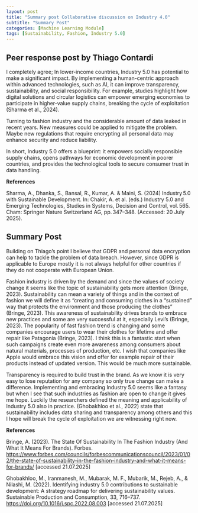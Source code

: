 ```yaml
---
layout: post
title: "Summary post Collaborative discussion on Industry 4.0"
subtitle: "Summary Post"
categories: [Machine Learning Module]
tags: [Sustainability, Fashion, Industry 5.0]
---
```


## Peer response post by Thiago Contardi 

I completely agree; In lower-income countries, Industry 5.0 has potential to make a significant impact. By implementing a human-centric approach within advanced technologies, such as AI, it can improve transparency, sustainability, and social responsibility. For example, studies highlight how digital solutions and circular logistics can empower emerging economies to participate in higher-value supply chains, breaking the cycle of exploitation (Sharma et al., 2024).

Turning to fashion industry and the considerable amount of data leaked in recent years. New measures could be applied to mitigate the problem. Maybe new regulations that require encrypting all personal data may enhance security and reduce liability.

In short, Industry 5.0 offers a blueprint: it empowers socially responsible supply chains, opens pathways for economic development in poorer countries, and provides the technological tools to secure consumer trust in data handling.


**References**

Sharma, A., Dhanka, S., Bansal, R., Kumar, A. & Maini, S. (2024) Industry 5.0 with Sustainable Development. In: Chakir, A. et al. (eds.) Industry 5.0 and Emerging Technologies, Studies in Systems, Decision and Control, vol. 565. Cham: Springer Nature Switzerland AG, pp. 347–348. (Accessed: 20 July 2025).


## Summary Post 

Building on Thiago’s point I believe that GDPR and personal data encryption  can help to tackle the problem of data breach. However, since GDPR is applicable to Europe mostly it is not always helpful for other countries if they  do not cooperate with European Union. 

Fashion industry is driven by the demand and since the values of society change it seems like the topic of sustainability gets more attention (Bringe, 2023). Sustainability can mean a variety of things and in the context of fashion we will define it as “creating and consuming clothes in a “sustained” way that protects the environment and those producing the clothes” (Bringe, 2023). This awareness of sustainability drives brands to embrace new practices and some are very successful at it, especially Levi’s (Bringe, 2023). The popularity of fast fashion trend is changing and some companies encourage users to wear their clothes for lifetime and offer repair like Patagonia (Bringe, 2023). I think this is a fantastic start when such campaigns create even more awareness among consumers about natural materials, processes of production, etc. I wish that companies like Apple would embrace this vision and offer for example repair of their products instead of updated version. This would be much more sustainable. 

Transparency is required to build trust in the brand. As we know it is very easy to lose reputation for any company so only true change can make a difference. Implementing and embracing Industry 5.0 seems like a fantasy but when I see that such industries as fashion are open to change it gives me hope. Luckily the researchers defined the meaning and applicability of Industry 5.0 also in practice.  (Ghobakhloo et al., 2022) state that sustainability includes data sharing and transparency among others and this I hope will break the cycle of exploitation we are witnessing right now.

**References**

Bringe, A. (2023). The State Of Sustainability In The Fashion Industry (And What It Means For Brands). Forbes. https://www.forbes.com/councils/forbescommunicationscouncil/2023/01/02/the-state-of-sustainability-in-the-fashion-industry-and-what-it-means-for-brands/ [accessed 21.07.2025]

Ghobakhloo, M., Iranmanesh, M., Mubarak, M. F., Mubarik, M., Rejeb, A., & Nilashi, M. (2022). Identifying industry 5.0 contributions to sustainable development: A strategy roadmap for delivering sustainability values. Sustainable Production and Consumption, 33, 716–737. https://doi.org/10.1016/j.spc.2022.08.003 [accessed 21.07.2025]

